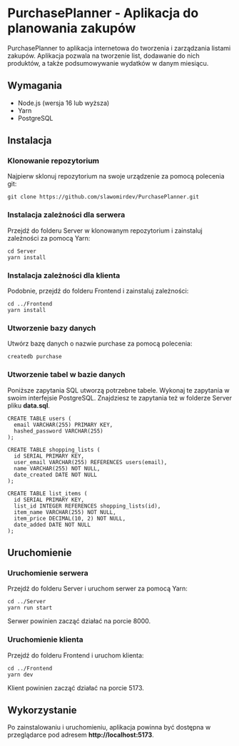 # PurchasePlanner - Aplikacja do planowania zakupów

PurchasePlanner to aplikacja internetowa do tworzenia i zarządzania listami zakupów. Aplikacja pozwala na tworzenie list, dodawanie do nich produktów, a także podsumowywanie wydatków w danym miesiącu.

## Wymagania

- Node.js (wersja 16 lub wyższa)
- Yarn
- PostgreSQL

## Instalacja

### Klonowanie repozytorium

Najpierw sklonuj repozytorium na swoje urządzenie za pomocą polecenia git:
```
git clone https://github.com/slawomirdev/PurchasePlanner.git
```

### Instalacja zależności dla serwera

Przejdź do folderu Server w klonowanym repozytorium i zainstaluj zależności za pomocą Yarn:
```
cd Server
yarn install
```

### Instalacja zależności dla klienta

Podobnie, przejdź do folderu Frontend i zainstaluj zależności:
```
cd ../Frontend
yarn install
```

### Utworzenie bazy danych

Utwórz bazę danych o nazwie purchase za pomocą polecenia:
```
createdb purchase
```

### Utworzenie tabel w bazie danych

Poniższe zapytania SQL utworzą potrzebne tabele. Wykonaj te zapytania w swoim interfejsie PostgreSQL. Znajdziesz te zapytania też w folderze Server pliku **data.sql**.
```
CREATE TABLE users (
  email VARCHAR(255) PRIMARY KEY,
  hashed_password VARCHAR(255)
);

CREATE TABLE shopping_lists (
  id SERIAL PRIMARY KEY,
  user_email VARCHAR(255) REFERENCES users(email),
  name VARCHAR(255) NOT NULL,
  date_created DATE NOT NULL
);

CREATE TABLE list_items (
  id SERIAL PRIMARY KEY,
  list_id INTEGER REFERENCES shopping_lists(id),
  item_name VARCHAR(255) NOT NULL,
  item_price DECIMAL(10, 2) NOT NULL,
  date_added DATE NOT NULL
);
```

## Uruchomienie

### Uruchomienie serwera

Przejdź do folderu Server i uruchom serwer za pomocą Yarn:
```
cd ../Server
yarn run start
```
Serwer powinien zacząć działać na porcie 8000.

### Uruchomienie klienta

Przejdź do folderu Frontend i uruchom klienta:
```
cd ../Frontend
yarn dev
```
Klient powinien zacząć działać na porcie 5173.

## Wykorzystanie

Po zainstalowaniu i uruchomieniu, aplikacja powinna być dostępna w przeglądarce pod adresem **http://localhost:5173**.
